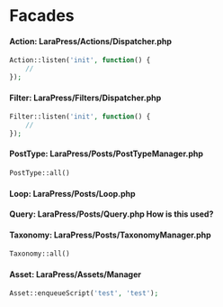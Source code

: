 # Facades

#### Action: LaraPress/Actions/Dispatcher.php
```php
Action::listen('init', function() {
    //
});
```

#### Filter: LaraPress/Filters/Dispatcher.php
```php
Filter::listen('init', function() {
    //
});
```

#### PostType: LaraPress/Posts/PostTypeManager.php
```php
PostType::all()
```

#### Loop: LaraPress/Posts/Loop.php

#### Query: LaraPress/Posts/Query.php How is this used?

#### Taxonomy: LaraPress/Posts/TaxonomyManager.php
```php
Taxonomy::all()
```

#### Asset: LaraPress/Assets/Manager
```php
Asset::enqueueScript('test', 'test');
```